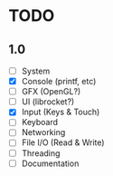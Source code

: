 # TODO
## 1.0
- [ ] System
- [x] Console (printf, etc)
- [ ] GFX (OpenGL?)
- [ ] UI (librocket?)
- [x] Input (Keys & Touch)
- [ ] Keyboard
- [ ] Networking
- [ ] File I/O (Read & Write)
- [ ] Threading
- [ ] Documentation
